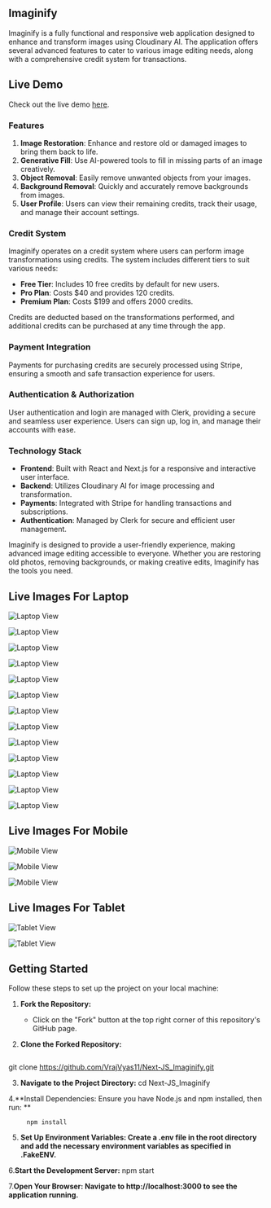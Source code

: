 ## Imaginify

Imaginify is a fully functional and responsive web application designed to enhance and transform images using Cloudinary AI. The application offers several advanced features to cater to various image editing needs, along with a comprehensive credit system for transactions.
## Live Demo

Check out the live demo [here](https://next-js-imaginify.vercel.app/).

### Features

1. **Image Restoration**: Enhance and restore old or damaged images to bring them back to life.
2. **Generative Fill**: Use AI-powered tools to fill in missing parts of an image creatively.
3. **Object Removal**: Easily remove unwanted objects from your images.
4. **Background Removal**: Quickly and accurately remove backgrounds from images.
5. **User Profile**: Users can view their remaining credits, track their usage, and manage their account settings.

### Credit System

Imaginify operates on a credit system where users can perform image transformations using credits. The system includes different tiers to suit various needs:

- **Free Tier**: Includes 10 free credits by default for new users.
- **Pro Plan**: Costs $40 and provides 120 credits.
- **Premium Plan**: Costs $199 and offers 2000 credits.

Credits are deducted based on the transformations performed, and additional credits can be purchased at any time through the app.

### Payment Integration

Payments for purchasing credits are securely processed using Stripe, ensuring a smooth and safe transaction experience for users.

### Authentication & Authorization

User authentication and login are managed with Clerk, providing a secure and seamless user experience. Users can sign up, log in, and manage their accounts with ease.

### Technology Stack

- **Frontend**: Built with React and Next.js for a responsive and interactive user interface.
- **Backend**: Utilizes Cloudinary AI for image processing and transformation.
- **Payments**: Integrated with Stripe for handling transactions and subscriptions.
- **Authentication**: Managed by Clerk for secure and efficient user management.

Imaginify is designed to provide a user-friendly experience, making advanced image editing accessible to everyone. Whether you are restoring old photos, removing backgrounds, or making creative edits, Imaginify has the tools you need.


## Live Images For Laptop

![Laptop View](./livedemoimages/1.png)

![Laptop View](./livedemoimages/2.png)

![Laptop View](./livedemoimages/3.png)

![Laptop View](./livedemoimages/4.png)

![Laptop View](./livedemoimages/5.png)

![Laptop View](./livedemoimages/6.png)

![Laptop View](./livedemoimages/7.png)

![Laptop View](./livedemoimages/8.png)

![Laptop View](./livedemoimages/9.png)

![Laptop View](./livedemoimages/10.png)

![Laptop View](./livedemoimages/11.png)

![Laptop View](./livedemoimages/12.png)

![Laptop View](./livedemoimages/13.png)


## Live Images For Mobile
![Mobile View](./livedemoimages/mobile1.png)

![Mobile View](./livedemoimages/mobile2.png)

![Mobile View](./livedemoimages/mobile3.png)

## Live Images For Tablet
![Tablet View](./livedemoimages/tablet1.png)

![Tablet View](./livedemoimages/tablet2.png)



## Getting Started

Follow these steps to set up the project on your local machine:

1. **Fork the Repository:**
   - Click on the "Fork" button at the top right corner of this repository's GitHub page.

2. **Clone the Forked Repository:**
   ```bash
git clone https://github.com/VrajVyas11/Next-JS_Imaginify.git

3. **Navigate to the Project Directory:**
     cd Next-JS_Imaginify

4.**Install Dependencies:
       Ensure you have Node.js and npm installed, then run: **

         npm install

5. **Set Up Environment Variables:
Create a .env file in the root directory and add the necessary environment variables as specified in .FakeENV.**


6.**Start the Development Server:**
   npm start

7.**Open Your Browser:
Navigate to http://localhost:3000 to see the application running.**

